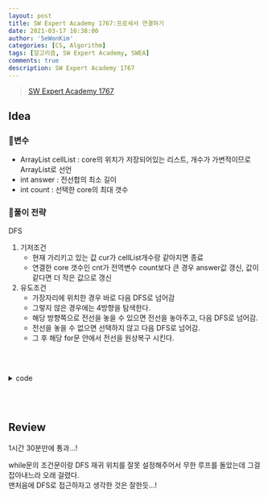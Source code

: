```yaml
---
layout: post
title: SW Expert Academy 1767:프로세서 연결하기
date: 2021-03-17 16:38:00
author: 'SeWonKim'
categories: [CS, Algorithm]
tags: [알고리즘, SW Expert Academy, SWEA]
comments: true
description: SW Expert Academy 1767
---
```


> [SW Expert Academy 1767](https://swexpertacademy.com/main/code/problem/problemDetail.do?contestProbId=AV4suNtaXFEDFAUf&categoryId=AV4suNtaXFEDFAUf&categoryType=CODE&problemTitle=%ED%94%84%EB%A1%9C%EC%84%B8%EC%84%9C&orderBy=FIRST_REG_DATETIME&selectCodeLang=ALL&select-1=&pageSize=10&pageIndex=1)

## Idea

### 🥚변수

- ArrayList<Point> cellList : core의 위치가 저장되어있는 리스트, 개수가 가변적이므로 ArrayList로 선언
- int answer : 전선합의 최소 길이
- int count : 선택한 core의 최대 갯수
  
### 🍳풀이 전략

DFS

1. 기저조건
   - 현재 가리키고 있는 값 cur가 cellList개수랑 같아지면 종료
   - 연결한 core 갯수인 cnt가 전역변수 count보다 큰 경우 answer값 갱신, 값이 같다면 더 작은 값으로 갱신
2. 유도조건
   - 가장자리에 위치한 경우 바로 다음 DFS로 넘어감
   - 그렇지 않은 경우에는 4방향을 탐색한다.
   - 해당 방향쪽으로 전선을 놓을 수 있으면 전선을 놓아주고, 다음 DFS로 넘어감.
   - 전선을 놓을 수 없으면 선택하지 않고 다음 DFS로 넘어감.
   - 그 후 해당 for문 안에서 전선을 원상복구 시킨다. 
  
&nbsp;  
&nbsp;

<details>
<summary>code</summary>
<div markdown="1">

```java

import java.awt.Point;
import java.io.BufferedReader;
import java.io.InputStreamReader;
import java.util.ArrayList;
import java.util.StringTokenizer;

public class Solution {
	
	private static int N, count, answer;
	private static int[][] dir = { {-1, 0}, {1, 0}, {0, -1}, {0, 1} };
	
	public static void main(String[] args) throws Exception {
		BufferedReader br = new BufferedReader(new InputStreamReader(System.in));
		StringTokenizer st = null;
		
		int T = Integer.parseInt(br.readLine());
		for (int test_case = 1; test_case <= T; test_case++)
		{
			count = 0;	// 연결된 코어 갯수
			answer = 0;	// 전선 길이
			N = Integer.parseInt(br.readLine());
			int[][] cell = new int[N][N];
			ArrayList<Point> cellList = new ArrayList<Point>();	
			
			for(int r=0; r<N; r++) {
				st = new StringTokenizer(br.readLine(), " ");
				for(int c=0; c<N; c++) {
					cell[r][c] = Integer.parseInt(st.nextToken());
					if(cell[r][c] == 1)	{
						cellList.add(new Point(r, c));
					}
				}
			}
			
			DFS(cellList, 0, 0, new int[cellList.size()], new boolean[N][N]);
			
			System.out.println("#" + test_case + " " + answer);
		}
	}

	private static void DFS(ArrayList<Point> cellList, int cur, int cnt, int[] line, boolean[][] map) {
		// 기저조건
		if(cur == cellList.size()) {
			
			if(cnt > count) {	// 최대한 많은 코어를 연결해야 함 
				int sum = 0;
				for(int i=0; i<line.length; i++) {
					sum += line[i];
				}
				answer = sum;
				count = cnt;
			}
			else if(cnt == count) {
				int sum = 0;
				for(int i=0; i<line.length; i++) {
					sum += line[i];
				}
				answer = Math.min(answer, sum);
			}
			return;
		}
		
		// 유도조건
		Point now = cellList.get(cur);
		map[now.x][now.y] = true;
		
		if(now.x == 0 || now.y == 0 || now.x == N-1 || now.y == N-1) {	// 가장자리에 있다면 바로 연결
			line[cur] = 0;
			DFS(cellList, cur+1, cnt+1, line, map);
			return;
		}
		
		for(int k=0; k<4; k++) { // 가장자리에 있지 않다면 4방 탐색
			int len = canConnect(now.x, now.y, k, map);
			
			if(len != -1) {
				Connect(now.x, now.y, k, map, true);	// map에 true 표시
				line[cur] = len;
				DFS(cellList, cur+1, cnt+1, line, map);	// 다음 탐색으로 넘어감
				Connect(now.x, now.y, k, map, false);	// map 원상 복구
			}
			else {
				line[cur] = 0;
				DFS(cellList, cur+1, cnt, line, map);
			}
		}
	}

	private static void Connect(int r, int c, int k, boolean[][] map, boolean data) {
		int nr = r;
		int nc = c;
		
		while(true) {
			nr += dir[k][0];
			nc += dir[k][1];
			
			if(nr < 0 || nr >= N || nc < 0 || nc >= N) {
				break;
			}
			
			map[nr][nc] = data;
		}
	}

	// r, c 기준으로 k 방향으로 쭈욱 연결할 수 있다면 길이를 반환하고, 아니면 -1 반환
	private static int canConnect(int r, int c, int k, boolean[][] map) {
		
		int nr = r;
		int nc = c;
		int sum = 0;
		
		while(true) {
			nr += dir[k][0];
			nc += dir[k][1];
			
			if(nr < 0 || nr >= N || nc < 0 || nc >= N) {
				break;
			}
			
			if(map[nr][nc]) {
				return -1;
			}
			
			sum++;
		}
		return sum;
	}
}

```

</div>
</details>

&nbsp;  
&nbsp;

## Review

1시간 30분만에 통과...!

while문의 조건문이랑 DFS 재귀 위치를 잘못 설정해주어서 무한 루프를 돌았는데 그걸 잡아내느라 오래 걸렸다.      
맨처음에 DFS로 접근하자고 생각한 것은 잘한듯...!

&nbsp;  
&nbsp;

